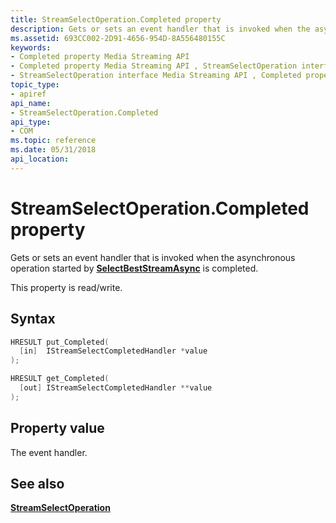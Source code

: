 ```yaml
---
title: StreamSelectOperation.Completed property
description: Gets or sets an event handler that is invoked when the asynchronous operation started by SelectBestStreamAsync is completed.
ms.assetid: 693CC002-2D91-4656-954D-8A556480155C
keywords:
- Completed property Media Streaming API
- Completed property Media Streaming API , StreamSelectOperation interface
- StreamSelectOperation interface Media Streaming API , Completed property
topic_type:
- apiref
api_name:
- StreamSelectOperation.Completed
api_type:
- COM
ms.topic: reference
ms.date: 05/31/2018
api_location: 
---
```


# StreamSelectOperation.Completed property

Gets or sets an event handler that is invoked when the asynchronous operation started by [**SelectBestStreamAsync**](https://msdn.microsoft.com/en-us/library/Hh829002(v=VS.85).aspx) is completed.

This property is read/write.

## Syntax


```C++
HRESULT put_Completed(
  [in]  IStreamSelectCompletedHandler *value
);

HRESULT get_Completed(
  [out] IStreamSelectCompletedHandler **value
);
```



## Property value

The event handler.

## See also

<dl> <dt>

[**StreamSelectOperation**](streamselectoperation.md)
</dt> </dl>

 

 




